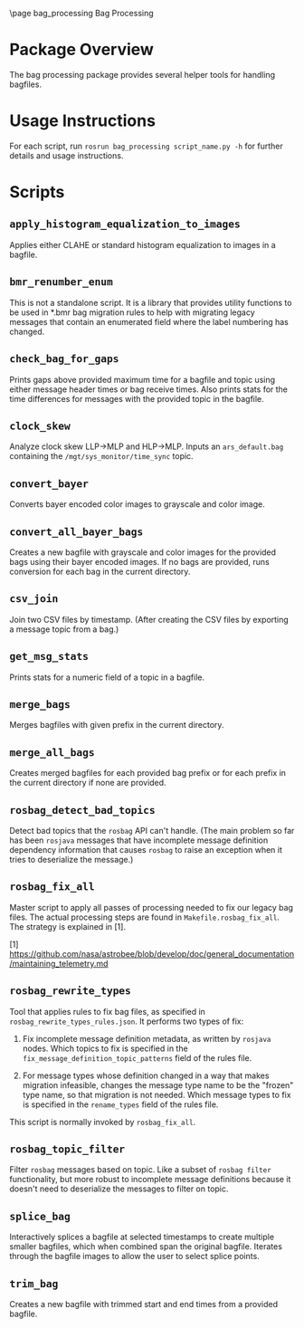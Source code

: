 \page bag_processing Bag Processing

# Package Overview
The bag processing package provides several helper tools for handling bagfiles.

# Usage Instructions
For each script, run `rosrun bag_processing script_name.py -h` for further details and
usage instructions.

# Scripts
## `apply_histogram_equalization_to_images`
Applies either CLAHE or standard histogram equalization to images in a bagfile.

## `bmr_renumber_enum`
This is not a standalone script. It is a library that provides utility
functions to be used in *.bmr bag migration rules to help with migrating
legacy messages that contain an enumerated field where the label
numbering has changed.

## `check_bag_for_gaps`
Prints gaps above provided maximum time for a bagfile and topic using either message header times or bag receive times.
Also prints stats for the time differences for messages with the provided topic in the bagfile.

## `clock_skew`
Analyze clock skew LLP->MLP and HLP->MLP. Inputs an `ars_default.bag`
containing the `/mgt/sys_monitor/time_sync` topic.

## `convert_bayer`
Converts bayer encoded color images to grayscale and color image.

## `convert_all_bayer_bags`
Creates a new bagfile with grayscale and color images for the provided bags using their bayer encoded images.
If no bags are provided, runs conversion for each bag in the current directory.

## `csv_join`
Join two CSV files by timestamp. (After creating the CSV files by exporting a message topic from a bag.)

## `get_msg_stats`
Prints stats for a numeric field of a topic in a bagfile.

## `merge_bags`
Merges bagfiles with given prefix in the current directory.

## `merge_all_bags`
Creates merged bagfiles for each provided bag prefix or for each prefix in the current directory
if none are provided.

## `rosbag_detect_bad_topics`
Detect bad topics that the `rosbag` API can't handle. (The main problem so
far has been `rosjava` messages that have incomplete message definition
dependency information that causes `rosbag` to raise an exception when it
tries to deserialize the message.)

## `rosbag_fix_all`
Master script to apply all passes of processing needed to fix our legacy
bag files. The actual processing steps are found in
`Makefile.rosbag_fix_all`. The strategy is explained in [1].

[1] https://github.com/nasa/astrobee/blob/develop/doc/general_documentation/maintaining_telemetry.md

## `rosbag_rewrite_types`
Tool that applies rules to fix bag files, as specified in
`rosbag_rewrite_types_rules.json`. It performs two types of fix:

1. Fix incomplete message definition metadata, as written by `rosjava`
   nodes. Which topics to fix is specified in the
   `fix_message_definition_topic_patterns` field of the rules file.

2. For message types whose definition changed in a way that makes
   migration infeasible, changes the message type name to be the
   "frozen" type name, so that migration is not needed. Which message
   types to fix is specified in the `rename_types` field of the rules
   file.

This script is normally invoked by `rosbag_fix_all`.

## `rosbag_topic_filter`
Filter `rosbag` messages based on topic. Like a subset of `rosbag filter`
functionality, but more robust to incomplete message definitions because
it doesn't need to deserialize the messages to filter on topic.

## `splice_bag`
Interactively splices a bagfile at selected timestamps to create multiple smaller bagfiles, which when combined 
span the original bagfile. Iterates through the bagfile images to allow the user to select splice points.

## `trim_bag`
Creates a new bagfile with trimmed start and end times from a provided
bagfile.
